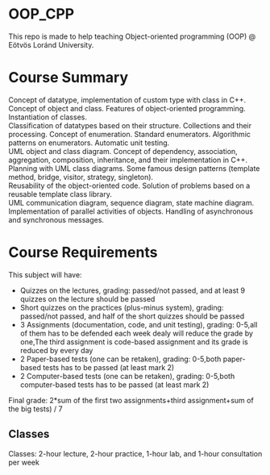 # OOP_CPP
This repo is made to help teaching Object-oriented programming (OOP) @ Eötvös Loránd University.<br/>
<h1>Course Summary</h1>
Concept of datatype, implementation of custom type with class in C++. Concept of object and class. Features of object-oriented programming. Instantiation of classes.<br/>
Classification of datatypes based on their structure. Collections and their processing. Concept of enumeration. Standard enumerators. Algorithmic patterns on enumerators. Automatic unit testing. <br/>
UML object and class diagram. Concept of dependency, association, aggregation, composition, inheritance, and their implementation in C++. Planning with UML class diagrams. Some famous design patterns (template method, bridge, visitor, strategy, singleton).<br/>
Reusability of the object-oriented code. Solution of problems based on a reusable template class library.<br/>
UML communication diagram, sequence diagram, state machine diagram. Implementation of parallel activities of objects. Handling of asynchronous and synchronous messages.<br/>
<h1>Course Requirements </h1>
This subject will have:<br/>
<ul>
  <li>Quizzes on the lectures, grading: passed/not passed, and at least 9 quizzes on the lecture should be passed</li>
  <li>Short quizzes on the practices (plus-minus system), grading: passed/not passed, and half of the short quizzes should be passed</li>
  <li> 3 Assignments (documentation, code, and unit testing), grading: 0-5,all of them has to be defended each week dealy will reduce the grade by one,The third assignment is code-based assignment and its grade is reduced by every day  </li>
  <li> 2 Paper-based tests (one can be retaken), grading: 0-5,both paper-based tests has to be passed (at least mark 2) </li>
  <li>2 Computer-based tests (one can be retaken), grading: 0-5,both computer-based tests has to be passed (at least mark 2)</li>
  </ul>
  Final grade: 2*sum of the first two assignments+third assignment+sum of the big tests) / 7 <br/>
  
  <h2>Classes</h2>
  Classes: 2-hour lecture, 2-hour practice, 1-hour lab, and 1-hour consultation per week <br/>
  
